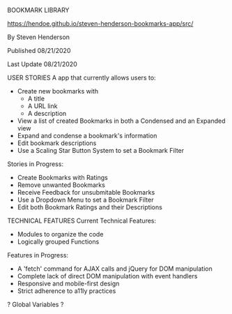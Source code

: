BOOKMARK LIBRARY

https://hendoe.github.io/steven-henderson-bookmarks-app/src/

By Steven Henderson

Published 08/21/2020

Last Update 08/21/2020

USER STORIES
A app that currently allows users to:
- Create new bookmarks with
    - A title
    - A URL link
    - A description
- View a list of created Bookmarks in both a Condensed and an Expanded view
- Expand and condense a bookmark's information
- Edit bookmark descriptions
- Use a Scaling Star Button System to set a Bookmark Filter

Stories in Progress:
- Create Bookmarks with Ratings
- Remove unwanted Bookmarks
- Receive Feedback for unsubmitable Bookmarks
- Use a Dropdown Menu to set a Bookmark Filter
- Edit both Bookmark Ratings and their Descriptions


TECHNICAL FEATURES
Current Technical Features:
- Modules to organize the code
- Logically grouped Functions

Features in Progress:
- A 'fetch' command for AJAX calls and jQuery for DOM manipulation
- Complete lack of direct DOM manipulation with event handlers
- Responsive and mobile-first design
- Strict adherence to a11ly practices

? Global Variables ?
